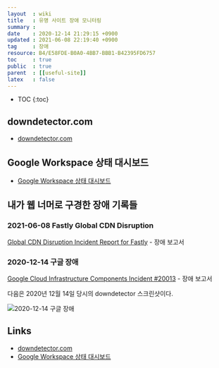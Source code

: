 ```yaml
---
layout  : wiki
title   : 유명 사이트 장애 모니터링
summary : 
date    : 2020-12-14 21:29:15 +0900
updated : 2021-06-08 22:19:40 +0900
tag     : 장애
resource: B4/E58FDE-B0A0-4BB7-BBB1-B42395FD6757
toc     : true
public  : true
parent  : [[useful-site]]
latex   : false
---
```

* TOC
{:toc}

## downdetector.com

- [downdetector.com][downdetector]

## Google Workspace 상태 대시보드

- [Google Workspace 상태 대시보드][google-appstatus]

## 내가 웹 너머로 구경한 장애 기록들

### 2021-06-08 Fastly Global CDN Disruption

[Global CDN Disruption Incident Report for Fastly]( https://status.fastly.com/incidents/vpk0ssybt3bj ) - 장애 보고서

### 2020-12-14 구글 장애

[Google Cloud Infrastructure Components Incident #20013]( https://status.cloud.google.com/incident/zall/20013 ) - 장애 보고서

다음은 2020년 12월 14일 당시의 downdetector 스크린샷이다.

![2020-12-14 구글 장애]( /resource/wiki/downdetector/102081567-cc8e0800-3e53-11eb-96b6-9fcdb064cddc.png )


## Links

- [downdetector.com][downdetector]
- [Google Workspace 상태 대시보드][google-appstatus]

[google-appstatus]: https://www.google.com/appsstatus#hl=ko&v=status
[downdetector]: https://downdetector.com/
